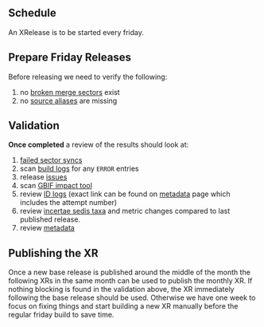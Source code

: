 ## Schedule
An XRelease is to be started every friday.

## Prepare Friday Releases
Before releasing we need to verify the following:

 1. no [broken merge sectors](https://www.checklistbank.org/catalogue/3/sector?broken=true&mode=merge) exist
 2. no [source aliases](https://www.checklistbank.org/catalogue/3/sources) are missing


## Validation 
**Once completed** a review of the results should look at:

 1. [failed sector syncs](https://www.checklistbank.org/catalogue/3/sector/sync?limit=25&offset=0&state=failed)
 2. scan [build logs](https://www.checklistbank.org/dataset/3LXRC/about) for any `ERROR` entries
 3. release [issues](https://www.checklistbank.org/dataset/3LXRC/issues)
 4. scan [GBIF impact tool](https://www.checklistbank.org/tools/gbif-impact)
 5. review [ID logs](https://download.checklistbank.org/releases/3/) (exact link can be found on [metadata](https://www.checklistbank.org/dataset/3LXRC/about) page which includes the attempt number)
 6. review [incertae sedis taxa](https://www.checklistbank.org/dataset/3LXRC/taxon/S) and metric changes compared to last published release.
 7. review [metadata](https://www.checklistbank.org/dataset/3LXRC/about)
 
## Publishing the XR
Once a new base release is published around the middle of the month the following XRs in the same month can be used to publish the monthly XR.
If nothing blocking is found in the validation above, the XR immediately following the base release should be used. Otherwise we have one week to focus on fixing things and start building a new XR manually before the regular friday build to save time.
